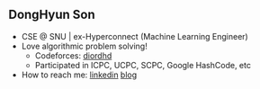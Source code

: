 ## DongHyun Son
- CSE @ SNU | ex-Hyperconnect (Machine Learning Engineer)
- Love algorithmic problem solving!
  - Codeforces: [diordhd](https://codeforces.com/profile/diordhd) 
  - Participated in ICPC, UCPC, SCPC, Google HashCode, etc
- How to reach me: [linkedin](https://www.linkedin.com/in/dhdroid/) [blog](https://dhdroid.github.io/)
